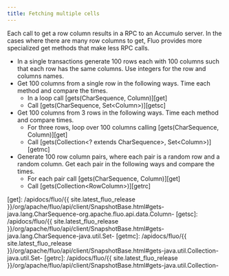 ```yaml
---
title: Fetching multiple cells
---
```


Each call to get a row column results in a RPC to an Accumulo server.  In the cases where there are
many row columns to get, Fluo provides more specialized get methods that make less RPC calls.

 * In a single transactions generate 100 rows each with 100 columns such that each row has the same
   columns.  Use integers for the row and columns names.
 * Get 100 columns from a single row in the following ways.  Time each method and compare the times.
   * In a loop call  [gets(CharSequence, Column)][get]
   * Call [gets(CharSequence, Set\<Column\>)][getsc]
 * Get 100 columns from 3 rows in the following ways.  Time each method and compare times.
   * For three rows, loop over 100 columns calling  [gets(CharSequence, Column)][get]
   * Call [gets(Collection\<? extends CharSequence\>, Set\<Column\>)][getmc]
 * Generate 100 row column pairs, where each pair is a random row and a random column. Get each pair
   in the following ways and compare the times.
   * For each pair call [gets(CharSequence, Column)][get]
   * Call [gets(Collection\<RowColumn\>)][getrc]

[get]: /apidocs/fluo/{{ site.latest_fluo_release }}/org/apache/fluo/api/client/SnapshotBase.html#gets-java.lang.CharSequence-org.apache.fluo.api.data.Column-
[getsc]: /apidocs/fluo/{{ site.latest_fluo_release }}/org/apache/fluo/api/client/SnapshotBase.html#gets-java.lang.CharSequence-java.util.Set-
[getmc]: /apidocs/fluo/{{ site.latest_fluo_release }}/org/apache/fluo/api/client/SnapshotBase.html#gets-java.util.Collection-java.util.Set-
[getrc]: /apidocs/fluo/{{ site.latest_fluo_release }}/org/apache/fluo/api/client/SnapshotBase.html#gets-java.util.Collection-

